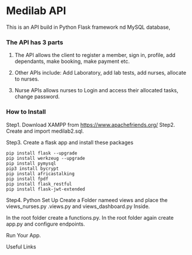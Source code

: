 # Medilab API
This is an API build in Python Flask framework nd MySQL database,


### The API has 3 parts

1. The API allows the client to register a member, sign in, profile, add dependants, make booking, make payment etc. 

2. Other APIs include: Add Laboratory, add lab tests, add nurses, allocate to nurses.

3. Nurse APIs allows nurses to Login and access their allocated tasks, change password.


### How to Install
Step1. Download XAMPP from https://www.apachefriends.org/
Step2. Create and import medilab2.sql.

Step3. Create a flask app and install these packages
```
pip install flask --upgrade
pip install werkzeug --upgrade
pip install pymysql
pip3 install bycrypt 
pip install africastalking
pip install fpdf
pip install flask_restful
pip install flask-jwt-extended
```
Step4. Python Set Up
Create a Folder nameed views and place the views_nurses.py .views.py and views_dashboard.py Inside.

In the root folder create a functions.py.
In the root folder again create app.py and configure endpoints.

Run Your App.

Useful Links





